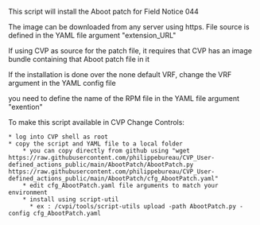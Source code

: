 This script will install the Aboot patch for Field Notice 044

The image can be downloaded from any server using https.  File source is defined in the YAML file argument "extension_URL"

If using CVP as source for the patch file, it requires that CVP has an image bundle containing that Aboot patch file in it

If the installation is done over the none default VRF, change the VRF argument in the YAML config file

you need to define the name of the RPM file in the YAML file argument "exention"


To make this script available in CVP Change Controls:

    * log into CVP shell as root
    * copy the script and YAML file to a local folder 
        * you can copy directly from github using "wget https://raw.githubusercontent.com/philippebureau/CVP_User-defined_actions_public/main/AbootPatch/AbootPatch.py https://raw.githubusercontent.com/philippebureau/CVP_User-defined_actions_public/main/AbootPatch/cfg_AbootPatch.yaml"
        * edit cfg_AbootPatch.yaml file arguments to match your environment
        * install using script-util 
          * ex : /cvpi/tools/script-utils upload -path AbootPatch.py -config cfg_AbootPatch.yaml

